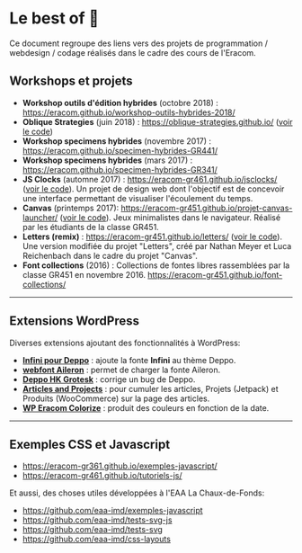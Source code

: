 # Le best of 🎉

Ce document regroupe des liens vers des projets de programmation / webdesign / codage réalisés dans le cadre des cours de l'Eracom.

## Workshops et projets

- **Workshop outils d'édition hybrides** (octobre 2018) : https://eracom.github.io/workshop-outils-hybrides-2018/
- **Oblique Strategies** (juin 2018) : https://oblique-strategies.github.io/ ([voir le code](https://github.com/oblique-strategies/oblique-strategies.github.io))
- **Workshop specimens hybrides** (novembre 2017) : https://eracom.github.io/specimen-hybrides-GR441/
- **Workshop specimens hybrides** (mars 2017) : https://eracom.github.io/specimen-hybrides-GR341/
- **JS Clocks** (automne 2017) : https://eracom-gr461.github.io/jsclocks/ ([voir le code](https://github.com/eracom-gr461?q=jsclocks)). Un projet de design web dont l'objectif est de concevoir une interface permettant de visualiser l'écoulement du temps.
- **Canvas** (printemps 2017): https://eracom-gr451.github.io/projet-canvas-launcher/ ([voir le code](https://github.com/eracom-gr451/projet-canvas-launcher)). Jeux minimalistes dans le navigateur. Réalisé par les étudiants de la classe GR451.
- **Letters (remix)** : https://eracom-gr451.github.io/letters/ ([voir le code](https://github.com/eracom-gr451/letters/)). Une version modifiée du projet "Letters", créé par Nathan Meyer et Luca Reichenbach dans le cadre du projet "Canvas".
- **Font collections** (2016) : Collections de fontes libres rassemblées par la classe GR451 en novembre 2016. https://eracom-gr451.github.io/font-collections/

***

## Extensions WordPress

Diverses extensions ajoutant des fonctionnalités à WordPress:

- **[Infini pour Deppo](https://github.com/eracom/infini-pour-deppo)** : ajoute la fonte **Infini** au thème Deppo.
- **[webfont Aileron](https://github.com/eracom/webfont-aileron)** : permet de charger la fonte Aileron.
- **[Deppo HK Grotesk](https://github.com/eracom/deppo-hk-grotesk)** : corrige un bug de Deppo.
- **[Articles and Projects](https://github.com/eracom/articles-and-projects)** : pour cumuler les articles, Projets (Jetpack) et Produits (WooCommerce) sur la page des articles.
- **[WP Eracom Colorize](https://github.com/eracom/wp-eracom-colorize)** : produit des couleurs en fonction de la date.

***

## Exemples CSS et Javascript

- https://eracom-gr361.github.io/exemples-javascript/
- https://eracom-gr461.github.io/tutoriels-js/

Et aussi, des choses utiles développées à l'EAA La Chaux-de-Fonds:

- https://github.com/eaa-imd/exemples-javascript
- https://github.com/eaa-imd/tests-svg-js
- https://github.com/eaa-imd/tests-svg
- https://github.com/eaa-imd/css-layouts

